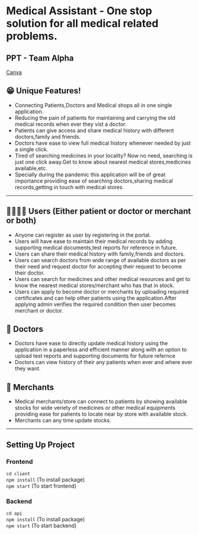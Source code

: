 # Medical Assistant - One stop solution for all medical related problems.

## PPT - Team Alpha

<a href="https://www.canva.com/design/DAEoZJaqEZg/kTUWKFZBoz9iXVGtEnXCVg/view?utm_content=DAEoZJaqEZg&utm_campaign=designshare&utm_medium=link&utm_source=sharebutton">Canva</a>

## 😁 Unique Features!

-   Connecting Patients,Doctors and Medical shops all in one single application.
-   Reducing the pain of patients for maintaining and carrying the old medical records when ever they vist a doctor.
-   Patients can give access and share medical history with different doctors,family and friends.
-   Doctors have ease to view full medical history whenever needed by just a single click.
-   Tired of searching medicines in your locality? Now no need, searching is just one click away.Get to know about nearest medical stores,medicines available,etc.
-   Specially during the pandemic this application will be of great importance providing ease of searching doctors,sharing medical records,getting in touch with medical stores.
<hr/>

## 👨‍👩‍👦‍👦 Users (Either patient or doctor or merchant or both)

-   Anyone can register as user by registering in the portal.
-   Users will have ease to maintain their medical records by adding supporting medical documents,test reports for reference in future.
-   Users can share their medical history with family,friends and doctors.
-   Users can search doctors from wide range of available doctors as per their need and request doctor for accepting their request to become their doctor.
-   Users can search for medicines and other medical resources and get to know the nearest medical stores/merchant who has that in stock.
-   Users can apply to become doctor or merchants by uploading required certificates and can help other patients using the application.After applying admin verifies the required condition then user becomes merchant or doctor.

## 💉 Doctors

-   Doctors have ease to directly update medical history using the application in a paperless and efficient manner along with an option to upload test reports and supporting documents for future refernce
-   Doctors can view history of their any patients when ever and where ever they want.

## 🏥 Merchants

-   Medical merchants/store can connect to patients by showing available stocks for wide veriety of medicines or other medical equipments providing ease for patients to locate near by store with available stock.
-   Merchants can any time update stocks.

<hr/>

## Setting Up Project
### Frontend
```cd client```    <br/>
```npm install```  (To install package) <br/>
```npm start```    (To start frontend)
### Backend
```cd api```       <br/>
```npm install```  (To install package)<br/>
```npm start```    (To start backend)
